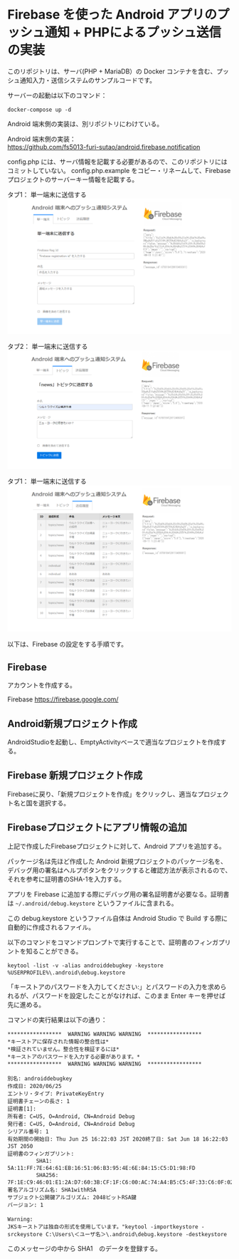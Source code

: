 # Firebase を使った Android アプリのプッシュ通知 + PHPによるプッシュ送信の実装

このリポジトリは、サーバ(PHP + MariaDB）の Docker コンテナを含む、プッシュ通知入力・送信システムのサンプルコードです。

サーバーの起動は以下のコマンド：
```console
docker-compose up -d
```

Android 端末側の実装は、別リポジトリにわけている。

Android 端末側の実装：  
https://github.com/fs5013-furi-sutao/android.firebase.notification  

config.php には、サーバ情報を記載する必要があるので、このリポジトリにはコミットしていない。
config.php.example をコピー・リネームして、Firebase プロジェクトのサーバーキー情報を記載する。

タブ1： 単一端末に送信する
![単一端末に送信する](./readme.images/php_for_android_notification.individual.png)

タブ2： 単一端末に送信する
![「news」トピックに送信する](./readme.images/php_for_android_notification.topic.png)

タブ1： 単一端末に送信する
![送信履歴](./readme.images/php_for_android_notification.history.png)

以下は、Firebase の設定をする手順です。

## Firebase
アカウントを作成する。

Firebase
https://firebase.google.com/

## Android新規プロジェクト作成 
AndroidStudioを起動し、EmptyActivityベースで適当なプロジェクトを作成する。

## Firebase 新規プロジェクト作成
Firebaseに戻り、「新規プロジェクトを作成」をクリックし、適当なプロジェクト名と国を選択する。

## Firebaseプロジェクトにアプリ情報の追加
上記で作成したFirebaseプロジェクトに対して、Android アプリを追加する。

パッケージ名は先ほど作成した Android 新規プロジェクトのパッケージ名を、デバッグ用の署名はヘルプボタンをクリックすると確認方法が表示されるので、それを参考に証明書のSHA-1を入力する。

アプリを Firebase に追加する際にデバッグ用の署名証明書が必要なる。証明書は `~/.android/debug.keystore` というファイルに含まれる。

この debug.keystore というファイル自体は Android Studio で Build する際に自動的に作成されるファイル。

以下のコマンドをコマンドプロンプトで実行することで、証明書のフィンガプリントを知ることができる。

```console
keytool -list -v -alias androiddebugkey -keystore %USERPROFILE%\.android\debug.keystore
```

「キーストアのパスワードを入力してください:」とパスワードの入力を求められるが、パスワードを設定したことがなければ、このまま Enter キーを押せば先に進める。

コマンドの実行結果は以下の通り：
```
*****************  WARNING WARNING WARNING  *****************
*キーストアに保存された情報の整合性は*
*検証されていません。整合性を検証するには*
*キーストアのパスワードを入力する必要があります。*
*****************  WARNING WARNING WARNING  *****************

別名: androiddebugkey
作成日: 2020/06/25
エントリ・タイプ: PrivateKeyEntry
証明書チェーンの長さ: 1
証明書[1]:
所有者: C=US, O=Android, CN=Android Debug
発行者: C=US, O=Android, CN=Android Debug
シリアル番号: 1
有効期間の開始日: Thu Jun 25 16:22:03 JST 2020終了日: Sat Jun 18 16:22:03 JST 2050
証明書のフィンガプリント:
         SHA1: 5A:11:FF:7E:64:61:EB:16:51:06:B3:95:4E:6E:84:15:C5:D1:98:FD
         SHA256: 7F:1E:C9:46:01:E1:2A:D7:60:3B:CF:1F:C6:00:AC:74:A4:B5:C5:4F:33:C6:0F:02:C9:04:C2:8E:94:4E:F7:05
署名アルゴリズム名: SHA1withRSA
サブジェクト公開鍵アルゴリズム: 2048ビットRSA鍵
バージョン: 1

Warning:
JKSキーストアは独自の形式を使用しています。"keytool -importkeystore -srckeystore C:\Users\＜ユーザ名＞\.android\debug.keystore -destkeystore
```

このメッセージの中から SHA1　のデータを登録する。
